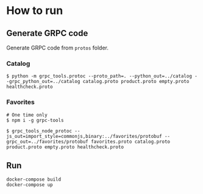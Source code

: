 # How to run

## Generate GRPC code

Generate GRPC code from `protos` folder.

### Catalog
```Shell
$ python -m grpc_tools.protoc --proto_path=. --python_out=../catalog --grpc_python_out=../catalog catalog.proto product.proto empty.proto healthcheck.proto
```

### Favorites
```Shell
# One time only
$ npm i -g grpc-tools

$ grpc_tools_node_protoc --js_out=import_style=commonjs,binary:../favorites/protobuf --grpc_out=../favorites/protobuf favorites.proto catalog.proto product.proto empty.proto healthcheck.proto
```

## Run
```Shell
docker-compose build
docker-compose up
```